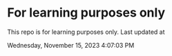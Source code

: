 # For learning purposes only
This repo is for learning purposes only.
Last updated at

Wednesday, November 15, 2023 4:07:03 PM

